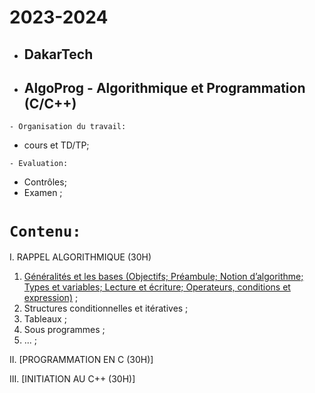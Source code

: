 # 2023-2024
 * ##  DakarTech  
 * ##  AlgoProg - Algorithmique et Programmation (C/C++)
 
 ``` - Organisation du travail: ```
 * cours et TD/TP;

``` - Evaluation: ```
 * Contrôles;
 * Examen ;

 # ``` Contenu: ```
I. RAPPEL ALGORITHMIQUE (30H)
  1. [Généralités et les bases (Objectifs; Préambule; Notion d’algorithme; Types et variables; Lecture et écriture; Operateurs, conditions et expression)](https://github.com/pape-barro/DakarTech_AlgoProg/blob/main/Basiques.pdf) ;
  8. Structures conditionnelles et itératives ;
  9. Tableaux ;
  10. Sous programmes ;
  11.  ... ;

II.  [PROGRAMMATION EN C (30H)]

III.  [INITIATION AU C++ (30H)]
